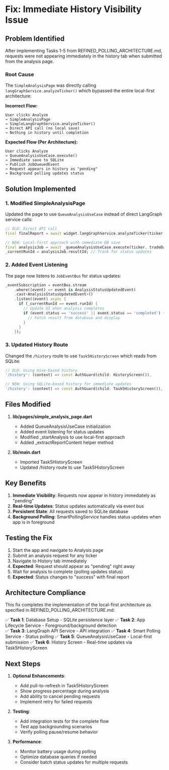 # Fix: Immediate History Visibility Issue

## Problem Identified

After implementing Tasks 1-5 from REFINED_POLLING_ARCHITECTURE.md, requests were not appearing immediately in the history tab when submitted from the analysis page.

### Root Cause
The `SimpleAnalysisPage` was directly calling `langGraphService.analyzeTicker()` which bypassed the entire local-first architecture:

**Incorrect Flow:**
```
User clicks Analyze 
→ SimpleAnalysisPage 
→ SimpleLangGraphService.analyzeTicker() 
→ Direct API call (no local save)
→ Nothing in history until completion
```

**Expected Flow (Per Architecture):**
```
User clicks Analyze 
→ QueueAnalysisUseCase.execute()
→ Immediate save to SQLite 
→ Publish JobQueuedEvent
→ Request appears in history as "pending"
→ Background polling updates status
```

## Solution Implemented

### 1. Modified SimpleAnalysisPage

Updated the page to use `QueueAnalysisUseCase` instead of direct LangGraph service calls:

```dart
// OLD: Direct API call
final finalReport = await widget.langGraphService.analyzeTicker(ticker, tradeDate);

// NEW: Local-first approach with immediate DB save
final analysisJob = await _queueAnalysisUseCase.execute(ticker, tradeDate);
_currentRunId = analysisJob.resultId; // Track for status updates
```

### 2. Added Event Listening

The page now listens to `JobEventBus` for status updates:

```dart
_eventSubscription = eventBus.stream
    .where((event) => event is AnalysisStatusUpdatedEvent)
    .cast<AnalysisStatusUpdatedEvent>()
    .listen((event) async {
      if (_currentRunId == event.runId) {
        // Update UI when analysis completes
        if (event.status == 'success' || event.status == 'completed') {
          // Fetch result from database and display
        }
      }
    });
```

### 3. Updated History Route

Changed the `/history` route to use `Task5HistoryScreen` which reads from SQLite:

```dart
// OLD: Using Hive-based history
'/history': (context) => const AuthGuard(child: HistoryScreen()),

// NEW: Using SQLite-based history for immediate updates
'/history': (context) => const AuthGuard(child: Task5HistoryScreen()),
```

## Files Modified

1. **lib/pages/simple_analysis_page.dart**
   - Added QueueAnalysisUseCase initialization
   - Added event listening for status updates
   - Modified _startAnalysis to use local-first approach
   - Added _extractReportContent helper method

2. **lib/main.dart**
   - Imported Task5HistoryScreen
   - Updated /history route to use Task5HistoryScreen

## Key Benefits

1. **Immediate Visibility**: Requests now appear in history immediately as "pending"
2. **Real-time Updates**: Status updates automatically via event bus
3. **Persistent State**: All requests saved to SQLite database
4. **Background Polling**: SmartPollingService handles status updates when app is in foreground

## Testing the Fix

1. Start the app and navigate to Analysis page
2. Submit an analysis request for any ticker
3. Navigate to History tab immediately
4. **Expected**: Request should appear as "pending" right away
5. Wait for analysis to complete (polling updates status)
6. **Expected**: Status changes to "success" with final report

## Architecture Compliance

This fix completes the implementation of the local-first architecture as specified in REFINED_POLLING_ARCHITECTURE.md:

✅ **Task 1**: Database Setup - SQLite persistence layer
✅ **Task 2**: App Lifecycle Service - Foreground/background detection  
✅ **Task 3**: LangGraph API Service - API integration
✅ **Task 4**: Smart Polling Service - Status polling
✅ **Task 5**: QueueAnalysisUseCase - Local-first submission
✅ **Task 6**: History Screen - Real-time updates via Task5HistoryScreen

## Next Steps

1. **Optional Enhancements**:
   - Add pull-to-refresh in Task5HistoryScreen
   - Show progress percentage during analysis
   - Add ability to cancel pending requests
   - Implement retry for failed requests

2. **Testing**:
   - Add integration tests for the complete flow
   - Test app backgrounding scenarios
   - Verify polling pause/resume behavior

3. **Performance**:
   - Monitor battery usage during polling
   - Optimize database queries if needed
   - Consider batch status updates for multiple requests